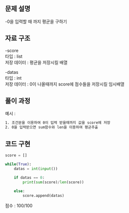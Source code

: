 ## 문제 설명

-0을 입력할 때 까지 평균을 구하기<br>


## 자료 구조
-score  <br>
타입 : list<br>
저장 데이터 : 평균을 저장시킬 배열

-datas  <br>
타입 : int<br>
저장 데이터 : 0이 나올때까지 score에 점수들을 저장시킬 임시배열


## 풀이 과정
예시 :
```txt
1. 조건문을 이용하여 0이 입력 받을때까지 값을 score에 저장
2. 0을 입력받으면 sum함수와 len을 이용하여 평균추출

```

## 코드 구현
```python
score = []

while(True):
    datas = int(input())

    if datas == 0:
        print(sum(score)/len(score))
        
    else:
        score.append(datas)
```


점수 : 100/100 <br>

